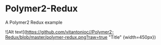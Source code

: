 
# Polymer2-Redux
A Polymer2 Redux example

![Alt text](https://github.com/vitantonioc//Polymer2-Redux/blob/master/polymer-redux.png?raw=true "Title" {width=450px})

